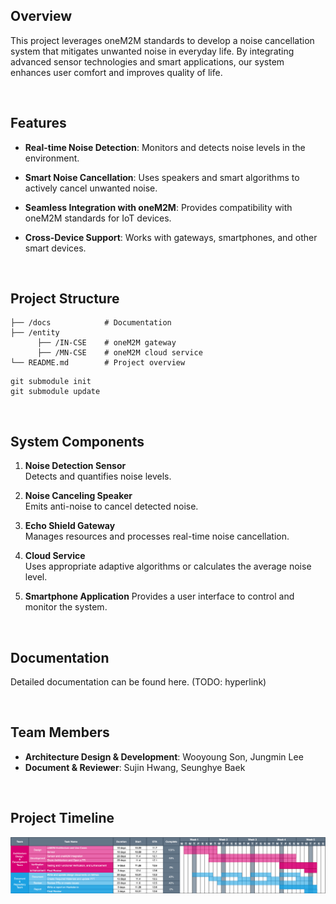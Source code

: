 ## Overview

This project leverages oneM2M standards to develop a noise cancellation system that mitigates unwanted noise in everyday life. By integrating advanced sensor technologies and smart applications, our system enhances user comfort and improves quality of life.

<br/>

## Features

- **Real-time Noise Detection**: Monitors and detects noise levels in the environment.

- **Smart Noise Cancellation**: Uses speakers and smart algorithms to actively cancel unwanted noise.

- **Seamless Integration with oneM2M**:
  Provides compatibility with oneM2M standards for IoT devices.

- **Cross-Device Support**:
  Works with gateways, smartphones, and other smart devices.

<br/>

## Project Structure

```
├── /docs            # Documentation
├── /entity
      ├── /IN-CSE    # oneM2M gateway
      ├── /MN-CSE    # oneM2M cloud service
└── README.md        # Project overview
```

```
git submodule init
git submodule update
```

<br/>

## System Components

1. **Noise Detection Sensor**
   <br/> Detects and quantifies noise levels.

2. **Noise Canceling Speaker**
   <br/> Emits anti-noise to cancel detected noise.

3. **Echo Shield Gateway**
   <br/> Manages resources and processes real-time noise cancellation.

4. **Cloud Service**
   <br/> Uses appropriate adaptive algorithms or calculates the average noise level.

5. **Smartphone Application**
   Provides a user interface to control and monitor the system.

<br/>

## Documentation

Detailed documentation can be found here.
(TODO: hyperlink)

<br/>

## Team Members

- **Architecture Design & Development**: Wooyoung Son, Jungmin Lee
- **Document & Reviewer**: Sujin Hwang, Seunghye Baek

<br/>

## Project Timeline

![WBS](./WBS.png)
